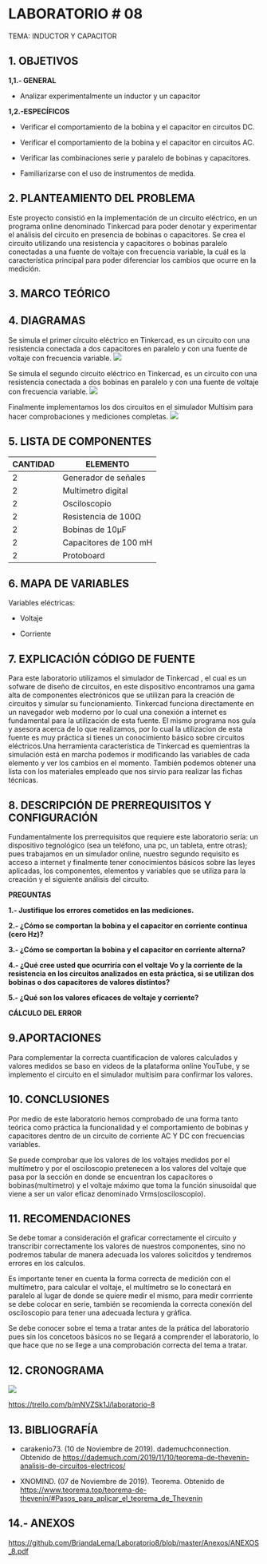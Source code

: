 # LABORATORIO # 08

TEMA: INDUCTOR Y CAPACITOR
## 1. OBJETIVOS

**1,1.- GENERAL** 

* Analizar experimentalmente un inductor y un capacitor

**1,2.-ESPECÍFICOS**

* Verificar el comportamiento de la bobina y el capacitor en circuitos DC.

* Verificar el comportamiento de la bobina y el capacitor en circuitos AC.

* Verificar las combinaciones serie y paralelo de bobinas y capacitores.

* Familiarizarse con el uso de instrumentos de medida.


## 2. PLANTEAMIENTO DEL PROBLEMA

Este proyecto consistió en la implementación de un circuito eléctrico, en un programa online denominado Tinkercad para poder  denotar y experimentar el análisis del circuito en presencia de bobinas o capacitores. Se crea el circuito utilizando una resistencia y  capacitores o bobinas paralelo conectadas a una fuente de voltaje con frecuencia variable, la cuál es la característica principal para poder diferenciar los cambios que ocurre en la medición.


## 3. MARCO TEÓRICO 



## 4. DIAGRAMAS

Se simula el primer circuito eléctrico en Tinkercad, es un circuito con una resistencia conectada a dos capacitores en paralelo y con una fuente de voltaje con frecuencia variable.
![](https://github.com/BriandaLema/Laboratorio8/blob/master/img/C1.jpg)

Se simula el segundo circuito eléctrico en Tinkercad, es un circuito con una resistencia conectada a dos bobinas en paralelo y con una fuente de voltaje con frecuencia variable.
![](https://github.com/BriandaLema/Laboratorio8/blob/master/img/C2.jpg)

Finalmente implementamos los dos circuitos en el simulador Multisim para hacer comprobaciones y mediciones completas. 
![](https://github.com/BriandaLema/Laboratorio8/blob/master/img/MULTI.jpg)





## 5. LISTA DE COMPONENTES

| CANTIDAD| ELEMENTO |
| ------- | -------------|
| 2       | Generador de señales  |
| 2       | Multímetro digital  |
| 2       | Osciloscopio  |
| 2       | Resistencia de  100Ω  |
| 2       | Bobinas de 10μF |
| 2       | Capacitores de 100 mH|
| 2       | Protoboard           |

## 6. MAPA DE VARIABLES 

Variables eléctricas: 

* Voltaje

* Corriente 


## 7. EXPLICACIÓN CÓDIGO DE FUENTE

Para este laboratorio utilizamos el simulador de Tinkercad , el cual es un sofware de diseño de circuitos, en este dispositivo encontramos una gama alta de componentes electrónicos que se utilizan para la creación de circuitos y simular su funcionamiento.
Tinkercad funciona directamente en un navegador web moderno por lo cual una conexión a internet es fundamental para la utilización de esta fuente. 
El mismo programa nos guía y asesora acerca de lo que realizamos, por lo cual la utilizacion de esta fuente es muy práctica si tienes un conocimiento básico sobre circuitos eléctricos.Una herramienta característica de Tinkercad es quemientras la simulación está en marcha podemos ir modificando las variables de cada elemento y ver los cambios en el momento. También podemos obtener una lista con los materiales empleado  que nos sirvio para realizar las fichas técnicas.



## 8. DESCRIPCIÓN DE PRERREQUISITOS Y CONFIGURACIÓN

Fundamentalmente los prerrequisitos que requiere este laboratorio sería: un dispositivo tegnológico (sea un teléfono, una pc, un tableta, entre otras); pues trabajamos en un simulador online, nuestro segundo requisito es acceso a internet y finalmente tener conocimientos básicos sobre las leyes aplicadas, los componentes, elementos y variables que se utiliza para la creación y el siguiente análisis del circuito.

**PREGUNTAS**

**1.- Justifique los errores cometidos en las mediciones.**

**2.- ¿Cómo se comportan la bobina y el capacitor en corriente continua (cero Hz)?**

**3.- ¿Cómo se comportan la bobina y el capacitor en corriente alterna?**

**4.- ¿Qué cree usted que ocurriría con el voltaje Vo y la corriente de la resistencia en los circuitos analizados en esta práctica, si se utilizan dos bobinas o dos capacitores de valores distintos?**

**5.- ¿Qué son los valores eficaces de voltaje y corriente?**


**CÁLCULO DEL ERROR**



## 9.APORTACIONES

Para complementar la correcta cuantificacion de valores calculados y valores medidos se baso en videos de la plataforma online YouTube, y se implemento el circuito en el simulador multisim para confirmar los valores.

## 10. CONCLUSIONES

Por medio de este laboratorio hemos comprobado de una forma tanto teórica como práctica la funcionalidad y el comportamiento de bobinas y capacitores dentro de un circuito de corriente AC Y DC con frecuencias variables. 

Se puede comprobar que los valores de los voltajes medidos por el multímetro y por el osciloscopio pretenecen a los valores del voltaje que pasa por la sección en donde se encuentran los capacitores o bobinas(multímetro) y el voltaje máximo que toma la función sinusoidal que viene a ser un valor eficaz denominado Vrms(osciloscopio).



## 11. RECOMENDACIONES

Se debe tomar a consideración el graficar correctamente el circuito y transcribir correctamente los valores de nuestros componentes, sino no podremos tabular de manera adecuada los valores solicitdos y tendremos errores en los calculos.

Es importante tener en cuenta la forma correcta de medición con el multímetro, para calcular el voltaje, el multímetro se lo conectará en paralelo al lugar de donde se quiere medir el mismo, para medir corrriente se debe colocar en serie, también se recomienda la correcta conexión del osciloscopio para tener una adecuada lectura y gráfica.

Se debe conocer sobre el tema a tratar antes de la prática del laboratorio pues sin los concetoos básicos no se llegará a comprender el laboratorio, lo que hace que no se llege a una comprobación correcta del tema a tratar.

## 12. CRONOGRAMA

![](https://github.com/BriandaLema/Laboratorio8/blob/master/img/L8.png)

https://trello.com/b/mNVZSk1J/laboratorio-8

## 13. BIBLIOGRAFÍA

* carakenio73. (10 de Noviembre de 2019). dademuchconnection. Obtenido de https://dademuch.com/2019/11/10/teorema-de-thevenin-analisis-de-circuitos-electricos/

* XNOMIND. (07 de Noviembre de 2019). Teorema. Obtenido de https://www.teorema.top/teorema-de-thevenin/#Pasos_para_aplicar_el_teorema_de_Thevenin



## 14.- ANEXOS
https://github.com/BriandaLema/Laboratorio8/blob/master/Anexos/ANEXOS_8.pdf






